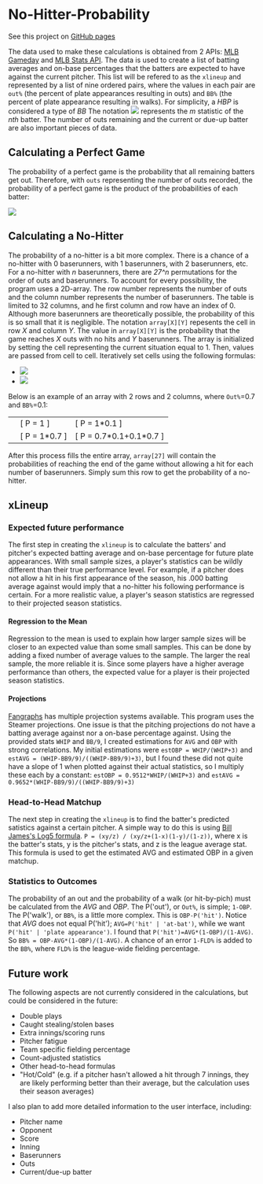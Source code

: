 # No-Hitter-Probability

See this project on [GitHub pages](https://mccapobianco.github.io/No-Hitter-Probability/)

The data used to make these calculations is obtained from 2 APIs: [MLB Gameday](https://gd2.mlb.com/components/game/mlb/) and [MLB Stats API](https://statsapi.mlb.com/). The data is used to create a list of batting averages and on-base percentages that the batters are expected to have against the current pitcher. This list will be refered to as the `xlineup` and represented by a list of nine ordered pairs, where the values in each pair are `out%` (the percent of plate appearances resulting in outs) and `BB%` (the percent of plate appearance resulting in walks). For simplicity, a _HBP_ is considered a type of _BB_ The notation ![](https://latex.codecogs.com/png.latex?\pi^n_m(xlineup)) represents the _m_ statistic of the _nth_ batter. The number of outs remaining and the current or due-up batter are also important pieces of data.

## Calculating a Perfect Game

The probability of a perfect game is the probability that all remaining batters get out. Therefore, with `outs` representing the number of outs recorded, the probability of a perfect game is the product of the probabilities of each batter:

![](https://latex.codecogs.com/png.latex?P('PG')=\prod_{n=outs+1}^{27}[{1-\pi^{n\pmod9+1}_{'out%25'}(xlineup)])

## Calculating a No-Hitter

The probability of a no-hitter is a bit more complex. There is a chance of a no-hitter with 0 baserunners, with 1 baserunners, with 2 baserunners, etc. For a no-hitter with _n_ baserunners, there are _27^n_ permutations for the order of outs and baserunners. To account for every possibility, the program uses a 2D-array. The row number represents the number of outs and the column number represents the number of baserunners. The table is limited to 32 columns, and he first column and row have an index of 0. Although more baserunners are theoretically possible, the probability of this is so small that it is negligible. The notation `array[X][Y]` repesents the cell in row _X_ and column _Y_. The value in `array[X][Y]` is the probability that the game reaches _X_ outs with no hits and _Y_ baserunners. The array is initialized by setting the cell representing the current situation equal to 1. Then, values are passed from cell to cell. Iteratively set cells using the following formulas:

- ![](https://latex.codecogs.com/png.latex?array[x][y]=array[x][y]+array[x-1][y]*\pi^{(x+y-1)\pmod9+1}_{'out%25'}(xlineup))
- ![](https://latex.codecogs.com/png.latex?array[x][y]=array[x][y]+array[x][y-1]*\pi^{(x+y-1)\pmod9+1}_{'bb%25'}(xlineup))


Below is an example of an array with 2 rows and 2 columns, where `Out%`=0.7 and `BB%`=0.1:

|   |        |                   |
|---|--------|-------------------|
|   |[ P = 1      ]|[ P = 1\*0.1            ]|
|   |[ P = 1\*0.7 ]|[ P = 0.7\*0.1+0.1\*0.7 ]|

After this process fills the entire array, `array[27]` will contain the probabilities of reaching the end of the game without allowing a hit for each number of baserunners. Simply sum this row to get the probability of a no-hitter.



## xLineup
### Expected future performance
The first step in creating the `xlineup` is to calculate the batters' and pitcher's expected batting average and on-base percentage for future plate appearances. With small sample sizes, a player's statistics can be wildly different than their true performance level. For example, if a pitcher does not allow a hit in his first appearance of the season, his .000 batting average against would imply that a no-hitter his following performance is certain. For a more realistic value, a player's season statistics are regressed to their projected season statistics.
#### Regression to the Mean
Regression to the mean is used to explain how larger sample sizes will be closer to an expected value than some small samples. This can be done by adding a fixed number of average values to the sample. The larger the real sample, the more reliable it is. Since some players have a higher average performance than others, the expected value for a player is their projected season statistics.
#### Projections
[Fangraphs](https://www.fangraphs.com/projections.aspx?pos=all&stats=bat&type=steamer&team=0&lg=all&players=0) has multiple projection systems available. This program uses the Steamer projections. One issue is that the pitching projections do not have a batting average against nor a on-base percentage against. Using the provided stats `WHIP` and `BB/9`, I created estimations for `AVG` and `OBP` with strong correlations. My initial estimations were `estOBP = WHIP/(WHIP+3)` and `estAVG = (WHIP-BB9/9)/((WHIP-BB9/9)+3)`, but I found these did not quite have a slope of 1 when plotted against their actual statistics, so I multiply these each by a constant:  `estOBP = 0.9512*WHIP/(WHIP+3)` and `estAVG = 0.9652*(WHIP-BB9/9)/((WHIP-BB9/9)+3)`

### Head-to-Head Matchup
The next step in creating the `xlineup` is to find the batter's predicted satistics against a certain pitcher. A simple way to do this is using [Bill James's Log5 formula](https://sabr.org/journal/article/matchup-probabilities-in-major-league-baseball). `P = (xy/z) / (xy/z+(1-x)(1-y)/(1-z))`, where x is the batter's stats, y is the pitcher's stats, and z is the league average stat. This formula is used to get the estimated AVG and estimated OBP in a given matchup.

### Statistics to Outcomes
The probability of an out and the probability of a walk (or hit-by-pich) must be calculated from the _AVG_ and _OBP_. The P('out'), or `Out%`, is simple; `1-OBP`. The P('walk'), or `BB%`, is a little more complex. This is `OBP-P('hit')`. Notice that _AVG_ does not equal P('hit'); `AVG=P('hit' | 'at-bat')`, while we want `P('hit' | 'plate appearance')`. I found that `P('hit')=AVG*(1-OBP)/(1-AVG)`. So `BB% = OBP-AVG*(1-OBP)/(1-AVG)`. A chance of an error `1-FLD%` is added to the `BB%`, where `FLD%` is the league-wide fielding percentage. 

## Future work
The following aspects are not currently considered in the calculations, but could be considered in the future:
- Double plays
- Caught stealing/stolen bases
- Extra innings/scoring runs
- Pitcher fatigue
- Team specific fielding percentage
- Count-adjusted statistics
- Other head-to-head formulas
- "Hot/Cold" (e.g. if a pitcher hasn't allowed a hit through 7 innings, they are likely performing better than their average, but the calculation uses their season averages)

I also plan to add more detailed information to the user interface, including:
- Pitcher name
- Opponent
- Score
- Inning
- Baserunners
- Outs
- Current/due-up batter
